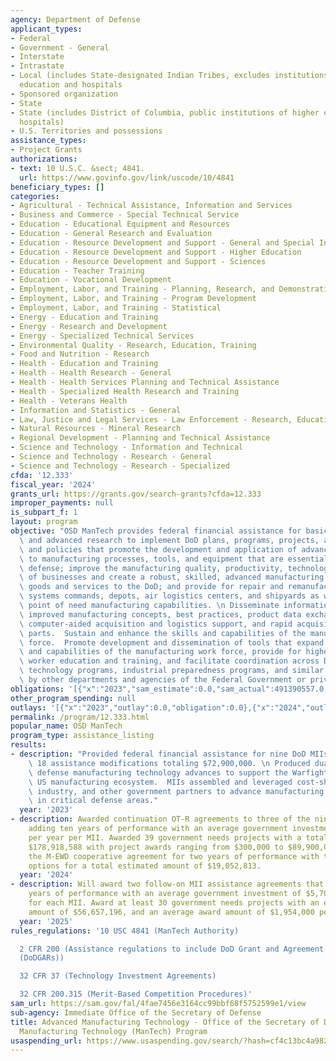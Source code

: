 ```yaml
---
agency: Department of Defense
applicant_types:
- Federal
- Government - General
- Interstate
- Intrastate
- Local (includes State-designated Indian Tribes, excludes institutions of higher
  education and hospitals
- Sponsored organization
- State
- State (includes District of Columbia, public institutions of higher education and
  hospitals)
- U.S. Territories and possessions
assistance_types:
- Project Grants
authorizations:
- text: 10 U.S.C. &sect; 4841.
  url: https://www.govinfo.gov/link/uscode/10/4841
beneficiary_types: []
categories:
- Agricultural - Technical Assistance, Information and Services
- Business and Commerce - Special Technical Service
- Education - Educational Equipment and Resources
- Education - General Research and Evaluation
- Education - Resource Development and Support - General and Special Interest Organizations
- Education - Resource Development and Support - Higher Education
- Education - Resource Development and Support - Sciences
- Education - Teacher Training
- Education - Vocational Development
- Employment, Labor, and Training - Planning, Research, and Demonstration
- Employment, Labor, and Training - Program Development
- Employment, Labor, and Training - Statistical
- Energy - Education and Training
- Energy - Research and Development
- Energy - Specialized Technical Services
- Environmental Quality - Research, Education, Training
- Food and Nutrition - Research
- Health - Education and Training
- Health - Health Research - General
- Health - Health Services Planning and Technical Assistance
- Health - Specialized Health Research and Training
- Health - Veterans Health
- Information and Statistics - General
- Law, Justice and Legal Services - Law Enforcement - Research, Education, Training
- Natural Resources - Mineral Research
- Regional Development - Planning and Technical Assistance
- Science and Technology - Information and Technical
- Science and Technology - Research - General
- Science and Technology - Research - Specialized
cfda: '12.333'
fiscal_year: '2024'
grants_url: https://grants.gov/search-grants?cfda=12.333
improper_payments: null
is_subpart_f: 1
layout: program
objective: "OSD ManTech provides federal financial assistance for basic, applied,\
  \ and advanced research to implement DoD plans, programs, projects, activities,\
  \ and policies that promote the development and application of advanced technologies\
  \ to manufacturing processes, tools, and equipment that are essential to the national\
  \ defense; improve the manufacturing quality, productivity, technology, and practices\
  \ of businesses and create a robust, skilled, advanced manufacturing workforce providing\
  \ goods and services to the DoD; and provide for repair and remanufacturing in support\
  \ systems commands, depots, air logistics centers, and shipyards as well as operational\
  \ point of need manufacturing capabilities. \n Disseminate information concerning\
  \ improved manufacturing concepts, best practices, product data exchange specifications,\
  \ computer-aided acquisition and logistics support, and rapid acquisition of manufactured\
  \ parts.  Sustain and enhance the skills and capabilities of the manufacturing work\
  \ force.  Promote development and dissemination of tools that expand the skills\
  \ and capabilities of the manufacturing work force, provide for higher levels of\
  \ worker education and training, and facilitate coordination across DoD manufacturing\
  \ technology programs, industrial preparedness programs, and similar programs undertaken\
  \ by other departments and agencies of the Federal Government or private sector."
obligations: '[{"x":"2023","sam_estimate":0.0,"sam_actual":491390557.0,"usa_spending_actual":0.0},{"x":"2024","sam_estimate":0.0,"sam_actual":251840523.0,"usa_spending_actual":7052813.0},{"x":"2025","sam_estimate":0.0,"sam_actual":118966106.0,"usa_spending_actual":2646837.8}]'
other_program_spending: null
outlays: '[{"x":"2023","outlay":0.0,"obligation":0.0},{"x":"2024","outlay":149299.09,"obligation":9699650.8},{"x":"2025","outlay":0.0,"obligation":0.0}]'
permalink: /program/12.333.html
popular_name: OSD ManTech
program_type: assistance_listing
results:
- description: "Provided federal financial assistance for nine DoD MIIs with at least\
    \ 18 assistance modifications totaling $72,900,000. \n Produced dual-use and dedicated\
    \ defense manufacturing technology advances to support the Warfighter and the\
    \ US manufacturing ecosystem.  MIIs assembled and leveraged cost-share from university,\
    \ industry, and other government partners to advance manufacturing technologies\
    \ in critical defense areas."
  year: '2023'
- description: Awarded continuation OT-R agreements to three of the nine DoD MIIs
    adding ten years of performance with an average government investment of $5,600,000
    per year per MII. Awarded 39 government needs projects with a total amount of
    $178,918,588 with project awards ranging from $300,000 to $89,900,000. Awarded
    the M-EWD cooperative agreement for two years of performance with three, one-year
    options for a total estimated amount of $19,052,813.
  year: '2024'
- description: Will award two follow-on MII assistance agreements that average ten
    years of performance with an average government investment of $5,700,000 per year
    for each MII. Award at least 30 government needs projects with an estimated total
    amount of $56,657,196, and an average award amount of $1,954,000 per project award.
  year: '2025'
rules_regulations: '10 USC 4841 (ManTech Authority)

  2 CFR 200 (Assistance regulations to include DoD Grant and Agreement Regulations
  (DoDGARs))

  32 CFR 37 (Technology Investment Agreements)

  32 CFR 200.315 (Merit-Based Competition Procedures)'
sam_url: https://sam.gov/fal/4fae7456e3164cc99bbf68f5752599e1/view
sub-agency: Immediate Office of the Secretary of Defense
title: Advanced Manufacturing Technology - Office of the Secretary of Defense (OSD),
  Manufacturing Technology (ManTech) Program
usaspending_url: https://www.usaspending.gov/search/?hash=cf4c13bc4a982488fecffff0d3344f42
---
```

